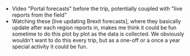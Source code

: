 * Video "Portal forecasts" before the trip, potentially coupled with "live reports from the field"
* Watching these [live updating Brexit forecasts], where they basically update after each region reports in,
  makes me think it could be fun sometime to do this plot by plot as the data is collected. We obviously
  wouldn't want to do this every trip, but as a one-off or a once a year special activity it could be fun.
